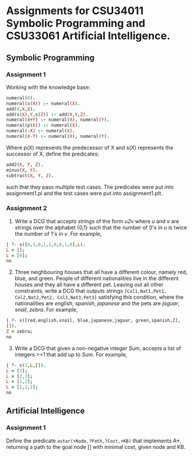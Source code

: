 # Assignments for CSU34011 Symbolic Programming and CSU33061 Artificial Intelligence.

## Symbolic Programming
### Assignment 1
Working with the knowledge base:
``` prolog 
numeral(0).
numeral(s(X)) :- numeral(X).
add(0,X,X).
add(s(X),Y,s(Z)) :- add(X,Y,Z).
numeral(X+Y) :- numeral(X), numeral(Y).
numeral(p(X)) :- numeral(X).
numeral(-X) :- numeral(X).
numeral(X-Y) :- numeral(X), numeral(Y).
```

Where p(X) represents the predecessor of X and s(X) represents the successor of X, define the predicates:
``` prolog 
add2(X, Y, Z).
minus(X, Y).
subtract(X, Y, Z).
```
such that they pass multiple test cases. The predicates were put into assignment1.pl and the test cases were put into assignment1.plt.

### Assignment 2
1) Write a DCG that accepts strings of the form *u2v* where *u* and *v* are strings over the alphabet {0,1} such that the number of 0's in *u* is twice the number of 1's in *v*. For example,
``` prolog
| ?- s([0,1,0,1,2,0,0,1,0],L).
L = [];
L = [0];
no
```

2) Three neighbouring houses that all have a different colour, namely red, blue, and green. People of different nationalities live in the different houses and they all have a different pet. Leaving out all other constraints, write a DCG that outputs strings `[Col1,Nat1,Pet1, Col2,Nat2,Pet2, Col3,Nat3,Pet3]` satisfying this condition, where the nationalities are *english*, *spanish*, *japanese* and the pets are *jaguar*, *snail*, *zebra*. For example,
``` prolog
| ?- s([red,english,snail, blue,japanese,jaguar, green,spanish,Z],
[]).
Z = zebra;
no
```

3) Write a DCG that given a non-negative integer *Sum*, accepts a list of integers >=1 that add up to *Sum*. For example,
``` prolog
| ?- s(3,L,[]).
L = [3];
L = [2,1];
L = [1,2];
L = [1,1,1];
no
```

## Artificial Intelligence
### Assignment 1
Define the predicate `astar(+Node,?Path,?Cost,+KB)` that implements A*, returning a path to the goal node [] with minimal cost, given node and KB.